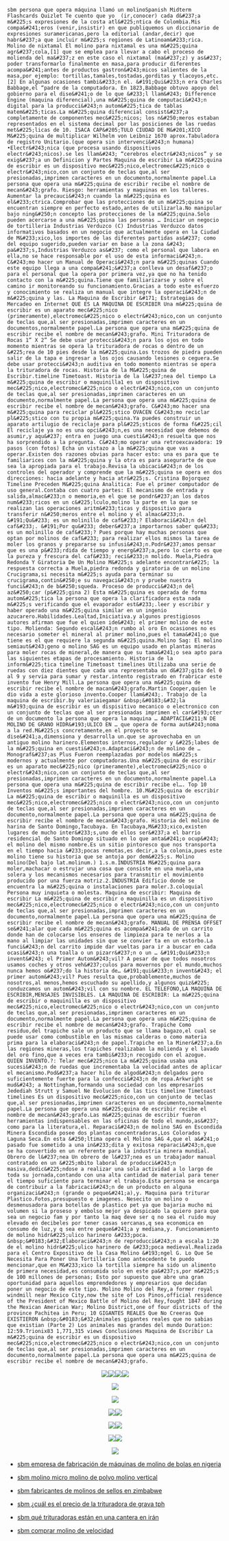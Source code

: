 
```
sbm persona que opera máquina llamó un molinoSpanish Midterm Flashcards Quizlet Te cuento que yo  (ir,conocer) cada d&#237;a m&#225;s expresiones de la costa atl&#225;ntica de Colombia.Mis compa&#241;eros (venir,insistir) en que publiquemos un diccionario de expresiones suramericanas,pero la editorial (andar,decir) que habr&#237;a que incluir m&#225;s regiones de Latinoam&#233;rica. Molino de nixtamal El molino para nixtamal es una m&#225;quina agr&#237;cola,[1] que se emplea para llevar a cabo el proceso de molienda del ma&#237;z en este caso el nixtamal (ma&#237;z) y as&#237; poder transformarlo finalmente en masa,para producir diferentes acompa&#241;antes de productos gastron&#243;micos salientes de la masa,por ejemplo: tortillas,tamales,tostadas,gorditas y tlacoyos,etc.[2] En algunas ocasiones tambi&#233;n el. &#191;Qui&#233;n era Charles Babbage,el “padre de la computadora. En 1823,Babbage obtuvo apoyo del gobierno para el dise&#241;o de lo que &#233;l llam&#243; Difference Engine (maquina diferencial),una m&#225;quina de computaci&#243;n digital para la producci&#243;n autom&#225;tica de tablas matem&#225;ticas.La m&#225;quina diferencial consist&#237;a completamente de componentes mec&#225;nicos; los n&#250;meros estaban representados en el sistema decimal por las posiciones de las ruedas met&#225;licas de 10. ISACA CAP&#205;TULO CIUDAD DE M&#201;XICO M&#225;quina de multiplicar Wilhelm von Leibniz 1670 aprox.Tabuladora de registro Unitario.(que opera sin intervenci&#243;n humana) •Electr&#243;nica (que procesa usando dispositivos electr&#243;nicos).se les llam&#243; “cerebros electr&#243;nicos” y se exig&#237;a un Definicion y Partes Maquina de escribir La m&#225;quina de escribir es un dispositivo mec&#225;nico,electromec&#225;nico o electr&#243;nico,con un conjunto de teclas que,al ser presionadas,imprimen caracteres en un documento,normalmente papel.La persona que opera una m&#225;quina de escribir recibe el nombre de mecan&#243;grafo. Riesgo: herramientas y maquinas en los talleres. Aumentar la precauci&#243;n cuando la m&#225;quina es el&#233;ctrica.Comprobar que las protecciones de un m&#225;quina se encuentran siempre en perfecto estado,antes de utilizarla.No manipular bajo ning&#250;n concepto las protecciones de la m&#225;quina.Solo pueden acercarse a una m&#225;quina las personas … Iniciar un negocio de tortilleria Industrias Verduzco (C) Industrias Verduzco datos informativos basados en un negocio que actualmente opera en la Ciudad de M&#233;xico,los importes de las diferentes partidas as&#237; como del equipo sugerido,pueden variar en base a la zona &#243; pa&#237;s,Industrias Verduzco as&#237; como el personal que labora en ella,no se hace responsable por el uso de esta informaci&#243;n. C&#243;mo hacer un Manual de Operaci&#243;n para m&#225;quinas Cuando este equipo llega a una compa&#241;&#237;a conlleva un desaf&#237;o para el personal que la opera por primera vez,ya que no ha tenido contacto con la m&#225;quina.Tiene que familiarizarse y sobre el camino ir monitoreando su funcionamiento.Gracias a todo este esfuerzo y conocimiento se realiza un manual que integre la operaci&#243;n de m&#225;quina y las. La Maquina de Escribir &#171; Estrategias de Mercadeo en Internet QUE ES LA MAQUINA DE ESCRIBIR Una m&#225;quina de escribir es un aparato mec&#225;nico (primeramente),electromec&#225;nico o electr&#243;nico,con un conjunto de teclas que,al ser presionadas,imprimen caracteres en un documentos,normalmente papel.La persona que opera una m&#225;quina de escribir recibe el nombre de mecan&#243;grafo. Mini Trituradora de Rocas 1” X 2” Se debe usar protecci&#243;n para los ojos en todo momento mientras se opera la trituradora de rocas o dentro de un &#225;rea de 10 pies desde la m&#225;quina.Los trozos de piedra pueden salir de la tapa e ingresar a los ojos causando lesiones o ceguera.Se debe usar protecci&#243;n auditiva en todo momento mientras se opera la trituradora de rocas. Historia de la M&#225;quina de Escribir.timeline Timetoast. Historia de la l&#237;nea del tiempo La m&#225;quina de escribir o maquinilla1 es un dispositivo mec&#225;nico,electromec&#225;nico o electr&#243;nico,con un conjunto de teclas que,al ser presionadas,imprimen caracteres en un documento,normalmente papel.La persona que opera una m&#225;quina de escribir recibe el nombre de mecan&#243;grafo. C&#243;mo hacer una m&#225;quina para reciclar pl&#225;stico OVACEN C&#243;mo reciclar pl&#225;stico con tu propia m&#225;quina.Ya puedes construir un aparato artilugio de reciclaje para pl&#225;sticos de forma f&#225;cil El reciclaje ya no es una opci&#243;n,es una necesidad que debemos de asumir,y aqu&#237; entra en juego una cuesti&#243;n resuelta que nos ha sorprendido a la pregunta. C&#243;mo operar una retroexcavadora: 19 pasos (con fotos) Echa un vistazo a la m&#225;quina que vas a operar.Existen dos razones obvias para hacer esto: una es para que te familiarices con la m&#225;quina y la otra es para asegurarte de que sea la apropiada para el trabajo.Revisa la ubicaci&#243;n de los controles del operador y comprende que la m&#225;quina se opera en dos direcciones: hacia adelante y hacia atr&#225;s. Cristina Bojorquez Timeline Preceden M&#225;quina Analitica: Fue el primer computador de uso general.Contaba con cuatro partes: El mecanismo de entrada y salida,almac&#233;n o memoria,en el que se pondr&#237;an los datos num&#233;ricos en un c&#225;lculo,molino la parte en la que se realizan las operaciones aritm&#233;ticas y dispositivo para transferir n&#250;meros entre el molino y el almac&#233;n. &#191;Qu&#233; es un molinillo de caf&#233;? Elaboraci&#243;n del caf&#233;. &#191;Por qu&#233; deber&#237;a importarnos saber qu&#233; es un molinillo de caf&#233;? Pues porque hay muchas personas que optan por molinos de caf&#233; para realizar ellos mismos la tarea de moler los granos y prepararse su infusi&#243;n.Podr&#237;amos pensar que es una p&#233;rdida de tiempo y energ&#237;a,pero lo cierto es que la pureza y frescura del caf&#233; reci&#233;n molido. Muela,Piedra Redonda Y Giratoria De Un Molino M&#225;s adelante encontrar&#225; la respuesta correcta a Muela,piedra redonda y giratoria de un molino Crucigrama,si necesita m&#225;s ayuda para terminar su crucigrama,contin&#250;e su navegaci&#243;n y pruebe nuestra funci&#243;n de b&#250;squeda. Proceso de producci&#243;n del az&#250;car (p&#225;gina 2) Esta m&#225;quina es operada de forma autom&#225;tica la persona que opera la clarificadora esta nada m&#225;s verificando que el evaporador est&#233;.leer y escribir y haber operado una m&#225;quina similar en un ingenio azucarero.Habilidades.Lealtad,Iniciativa.y algunos prestigiosos autores afirman que fue el quien ide&#243; el primer molino de este tipo. Molienda: Segundo escal&#243;n rumbo al oro En ocasiones no es necesario someter el mineral al primer molino,pues el tama&#241;o que tiene es el que requiere la segunda m&#225;quina.Molino Sag: El molino semiaut&#243;geno o molino SAG es un equipo usado en plantas mineras para moler rocas de mineral,de manera que su tama&#241;o sea apto para las siguientes etapas de procesamiento. Historia de la inform&#225;tica timeline Timetoast timelines Utilizaba una serie de ruedas con diez dientes que cada una representaba un d&#237;gito del 0 al 9 y servia para sumar y restar.intento registrado en frabricar este invento fue Henry Mill.La persona que opera una m&#225;quina de escribir recibe el nombre de macan&#243;grafo.Martin Cooper,quien le dio vida a este glorioso invento.Cooper llam&#243;. Trabajo de la maquina de escribir.by valeriaiegamar &nbsp;&#0183;&#32;la m&#193;quina de escribir es un dispisitivo mecanico o electronico con un conjunto de teclas que al ser presionadas imprimen el car&#193;cter de un documento la persona que opera la maquina … ADAPTACI&#211;N DE MOLINO DE GRANO HIDR&#193;ULICO EN … que opera de forma aut&#243;noma a la red.M&#225;s concretamente,en el proyecto se dise&#241;a,dimensiona y desarrolla un.que se aprovechaba en un antiguo molino harinero.Elementos internos,regulador y &#225;labes de la m&#225;quina en cuesti&#243;n.Adaptaci&#243;n de molino de … Monograf&#237;as Plus Fueron reemplazadas por modelos m&#225;s modernos y actualmente por computadoras.Una m&#225;quina de escribir es un aparato mec&#225;nico (primeramente),electromec&#225;nico o electr&#243;nico,con un conjunto de teclas que,al ser presionadas,imprimen caracteres en un documento,normalmente papel.La persona que opera una m&#225;quina de escribir recibe el…. Top 10 Inventos m&#225;s importantes del hombre. 10.M&#225;quina de escribir La m&#225;quina de escribir o maquinilla es un dispositivo mec&#225;nico,electromec&#225;nico o electr&#243;nico,con un conjunto de teclas que,al ser presionadas,imprimen caracteres en un documento,normalmente papel.La persona que opera una m&#225;quina de escribir recibe el nombre de mecan&#243;grafo. Historia del molino de harina de Santo Domingo,Tacubaya. En Tacubaya,M&#233;xico,existen lugares de mucho inter&#233;s,uno de ellos ser&#237;a el barrio residencial de Santo Domingo situado en lo que anta&#241;o ocup&#243; el molino del mismo nombre.Es un sitio pintoresco que nos transporta en el tiempo hacia &#233;pocas remotas,es decir,a la colonia,pues este molino tiene su historia que se antoja por dem&#225;s. Molino molino(Del bajo lat.molinum.) 1.s.m.INDUSTRIA M&#225;quina para moler,machacar o estrujar una cosa que consiste en una muela,una solera y los mecanismos necesarios para transmitir el movimiento producido por una fuerza motriz.2.INDUSTRIA Edificio donde se encuentra la m&#225;quina o instalaciones para moler.3.coloquial Persona muy inquieta o molesta. Maquina de escribir: Maquina de escribir La m&#225;quina de escribir o maquinilla es un dispositivo mec&#225;nico,electromec&#225;nico o electr&#243;nico,con un conjunto de teclas que,al ser presionadas,imprimen caracteres en un documento,normalmente papel.La persona que opera una m&#225;quina de escribir recibe el nombre de mecan&#243;grafo. MANUAL DE PRENSA OFFSET se&#241;alar que cada m&#225;quina es acompa&#241;ada de un carrito donde han de colocarse los enseres de limpieza para te nerlos a la mano al limpiar las unidades sin que se convier ta en un estorbo.La funci&#243;n del carrito impide dar vueltas para ir a buscar en cada ocasi&#243;n una toalla o un pizarr&#237;n o un … &#191;Qui&#233;n invent&#243; el Primer Autom&#243;vil? A pesar de que todos nosotros usamos coches y otros veh&#237;culos para movernos por el mundo,muchos nunca hemos o&#237;do la historia de… &#191;qui&#233;n invent&#243; el primer autom&#243;vil? Pues resulta que,probablemente,muchos de nosotros,al menos,hemos escuchado su apellido,y algunos quiz&#225; conduzcamos un autom&#243;vil con su nombre. EL TELEFONO,LA MAQUINA DE ESCRIBIR,MENSAJES INVISIBLES. LA MAQUINA DE ESCRIBIR: La m&#225;quina de escribir o maquinilla es un dispositivo mec&#225;nico,electromec&#225;nico o electr&#243;nico,con un conjunto de teclas que,al ser presionadas,imprimen caracteres en un documento,normalmente papel.La persona que opera una m&#225;quina de escribir recibe el nombre de mecan&#243;grafo. Trapiche Como residuo,del trapiche sale un producto que se llama bagazo,el cual se puede usar como combustible en las mismas calderas o como materia prima para la elaboraci&#243;n de papel.Trapiche en la Miner&#237;a.En las regiones mineras,los trapiches realizaban la molienda y el lavado del oro fino,que a veces era tambi&#233;n recogido con el azogue. QUIEN INVENTO.?: Telar mec&#225;nico La m&#225;quina usaba una sucesi&#243;n de ruedas que incrementaba la velocidad antes de aplicar el mecanismo.Pod&#237;a hacer hilo de algod&#243;n delgados pero suficientemente fuerte para la confecci&#243;n de ropa.Arkwright se mud&#243; a Nottingham,formando una sociedad con los empresarios Jedediah Strutt y Samuel Ne Evolucion de las tics timeline Timetoast timelines Es un dispositivo mec&#225;nico,con un conjunto de teclas que,al ser presionadas,imprimen caracteres en un documento,normalmente papel.La persona que opera una m&#225;quina de escribir recibe el nombre de mecan&#243;grafo.Las m&#225;quinas de escribir fueron herramientas indispensables en las oficinas de todo el mundo,as&#237; como para la literatura,el. Reparaci&#243;n de molino SAG en Escondida Minera Escondida posee dos plantas concentradoras,Los Colorados y Laguna Seca.En esta &#250;ltima opera el Molino SAG 4,que el a&#241;o pasado fue sometido a una in&#233;dita y exitosa reparaci&#243;n,que se ha convertido en un referente para la industria minera mundial. Obrero de l&#237;nea Un obrero de l&#237;nea es un trabajador manual contratado en un &#225;mbito laboral de producci&#243;n masiva,dedic&#225;ndose a realizar una sola actividad a lo largo de toda su jornada,contando con una alta cantidad de material para tener el tiempo suficiente para terminar el trabajo.Esta persona se encarga de contribuir a la fabricaci&#243;n de un producto en alguna organizaci&#243;n (grande o peque&#241;a),y. Maquina para triturar Plastico.Fotos,presupuesto e imagenes. Nesecito un molino o desmenusadora para botellas de plastico pet ya que bajaria mucho mi volumen si la proseso y embolso mejor ya despicado la quiero para que sea un negocio fam y por tanto la maq deve ser q no sea el ruido muy elevado en decibeles por tener casas sercanas,q sea economica en consumo de luz,y q sea entre peque&#241;a y mediana,y. Funcionamiento de molino hidr&#225;ulico harinero &#233;poca. &nbsp;&#0183;&#32;Elaboraci&#243;n de reproducci&#243;n a escala 1:20 de el molino hidr&#225;ulico harinero de &#233;poca medieval.Realizada para el Centro Expositivo de la Casa Molino &#193;ngel G. Lo Que Se Necesita Para Poner Una Tortilleria Como antecedente te puedo mencionar,que en M&#233;xico la tortilla siempre ha sido un alimento de primera necesidad,es consumida solo en este pa&#237;s,por m&#225;s de 100 millones de personas; Esto por supuesto que abre una gran oportunidad para aquellos emprendedores y empresarios que decidan poner un negocio de este tipo. Molino Molino del Rey,a former royal windmill near Mexico City,now the site of Los Pinos,official residence of the President of Mexico Battle of Molino del Rey,fought 1847 during the Mexican American War; Molino District,one of four districts of the province Pachitea in Peru; 10 GIGANTES REALES Que No Creeras Que EXISTIERON &nbsp;&#0183;&#32;Animales gigantes reales que no sabias que existian (Parte 2) Los animales mas grandes del mundo Duration: 12:59.Trionix83 1,771,315 views Conclusiones Maquina de Escribir La m&#225;quina de escribir es un dispositivo mec&#225;nico,electromec&#225;nico o electr&#243;nico,con un conjunto de teclas que,al ser presionadas,imprimen caracteres en un documento,normalmente papel.La persona que opera una m&#225;quina de escribir recibe el nombre de mecan&#243;grafo. 
```

<div align="center">

<a href="https://es-mill.shibang-china.com/github&k=sbm+persona+que+opera+m%C3%A1quina+llam%C3%B3+un+molino"><img src="https://static.shibang-china.com/es/mill/index.jpg"></a><a href="https://es-mill.shibang-china.com/materials.htmlgithub&k=sbm+persona+que+opera+m%C3%A1quina+llam%C3%B3+un+molino"><img src="https://static.shibang-china.com/es/mill/materials.jpg"></a><a href="https://es-mill.shibang-china.com/about.htmlgithub&k=sbm+persona+que+opera+m%C3%A1quina+llam%C3%B3+un+molino"><img src="https://static.shibang-china.com/es/mill/about.jpg"></a><a href="https://es-mill.shibang-china.com/contact.htmlgithub&k=sbm+persona+que+opera+m%C3%A1quina+llam%C3%B3+un+molino"><img src="https://static.shibang-china.com/es/mill/contact.jpg"></a>

<a href="https://es-mill.shibang-china.com/github&k=sbm+persona+que+opera+m%C3%A1quina+llam%C3%B3+un+molino"><img src="https://static.shibang-china.com/es/mill/banner.jpg"></a>

<a href="https://swt.shibang-china.com/github&k=sbm+persona+que+opera+m%C3%A1quina+llam%C3%B3+un+molino"><img src="https://static.shibang-china.com/es/mill/chat.jpg"></a>

<a href="https://es-mill.shibang-china.com/products/vertical-roller-mill.htmlgithub&k=sbm+persona+que+opera+m%C3%A1quina+llam%C3%B3+un+molino"><img src="https://static.shibang-china.com/es/mill/vertical.jpg"></a><a href="https://es-mill.shibang-china.com/products/raymond-mill.htmlgithub&k=sbm+persona+que+opera+m%C3%A1quina+llam%C3%B3+un+molino"><img src="https://static.shibang-china.com/es/mill/raymond.jpg"></a>

<a href="https://es-mill.shibang-china.com/products/ultrafine-grinding-mill.htmlgithub&k=sbm+persona+que+opera+m%C3%A1quina+llam%C3%B3+un+molino"><img src="https://static.shibang-china.com/es/mill/ultrafine.jpg"></a><a href="https://es-mill.shibang-china.com/products/trapezium-grinding-mill.htmlgithub&k=sbm+persona+que+opera+m%C3%A1quina+llam%C3%B3+un+molino"><img src="https://static.shibang-china.com/es/mill/trapezium.jpg"></a>

<a href="https://es-mill.shibang-china.com/products/ball-mill.htmlgithub&k=sbm+persona+que+opera+m%C3%A1quina+llam%C3%B3+un+molino"><img src="https://static.shibang-china.com/es/mill/ball.jpg"></a><a href="https://es-mill.shibang-china.com/products/hammer-mill.htmlgithub&k=sbm+persona+que+opera+m%C3%A1quina+llam%C3%B3+un+molino"><img src="https://static.shibang-china.com/es/mill/hammer.jpg"></a>

<a href="https://swt.shibang-china.com/github&k=sbm+persona+que+opera+m%C3%A1quina+llam%C3%B3+un+molino"><img src="https://static.shibang-china.com/es/mill/case.jpg"></a>

</div>


* [sbm empresa de fabricación de máquinas de molino de bolas en nigeria](sbm%20empresa%20de%20fabricaci%C3%B3n%20de%20m%C3%A1quinas%20de%20molino%20de%20bolas%20en%20nigeria.md)

* [sbm molino micro molino de polvo molino vertical](sbm%20molino%20micro%20molino%20de%20polvo%20molino%20vertical.md)

* [sbm fabricantes de molinos de sellos en zimbabwe](sbm%20fabricantes%20de%20molinos%20de%20sellos%20en%20zimbabwe.md)

* [sbm ¿cuál es el precio de la trituradora de grava tph](sbm%20%C2%BFcu%C3%A1l%20es%20el%20precio%20de%20la%20trituradora%20de%20grava%20tph.md)

* [sbm qué trituradoras están en una cantera en irán](sbm%20qu%C3%A9%20trituradoras%20est%C3%A1n%20en%20una%20cantera%20en%20ir%C3%A1n.md)

* [sbm comprar molino de velocidad](sbm%20comprar%20molino%20de%20velocidad.md)